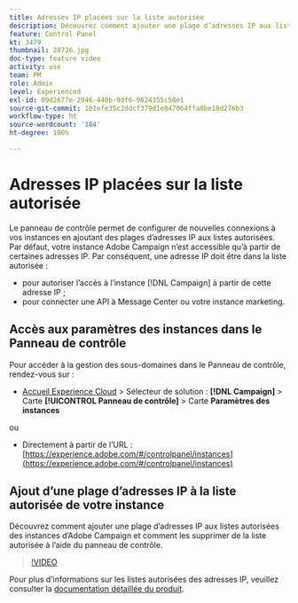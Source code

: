 ```yaml
---
title: Adresses IP placées sur la liste autorisée
description: Découvrez comment ajouter une plage d’adresses IP aux listes autorisées des instances d’Adobe Campaign et comment les supprimer de la liste autorisée à l’aide du panneau de contrôle.
feature: Control Panel
kt: 3479
thumbnail: 28726.jpg
doc-type: feature video
activity: use
team: PM
role: Admin
level: Experienced
exl-id: 09d2677e-2946-440b-9df6-9824355c58e1
source-git-commit: 1b1efe35c2ddcf379d1e847064ffa8be18d276b3
workflow-type: ht
source-wordcount: '184'
ht-degree: 100%

---
```


# Adresses IP placées sur la liste autorisée

Le panneau de contrôle permet de configurer de nouvelles connexions à vos instances en ajoutant des plages d’adresses IP aux listes autorisées. Par défaut, votre instance Adobe Campaign n’est accessible qu’à partir de certaines adresses IP. Par conséquent, une adresse IP doit être dans la liste autorisée :

* pour autoriser l’accès à l’instance [!DNL Campaign] à partir de cette adresse IP ;
* pour connecter une API à Message Center ou votre instance marketing.

## Accès aux paramètres des instances dans le Panneau de contrôle

Pour accéder à la gestion des sous-domaines dans le Panneau de contrôle, rendez-vous sur :

* [Accueil Experience Cloud](https://experience.adobe.com/#/home) > Sélecteur de solution : **[!DNL Campaign]** > Carte **[!UICONTROL Panneau de contrôle]** > Carte **Paramètres des instances**

ou
* Directement à partir de l’URL : [https://experience.adobe.com/#/controlpanel/instances](https://experience.adobe.com/#/controlpanel/instances)

## Ajout d’une plage d’adresses IP à la liste autorisée de votre instance

Découvrez comment ajouter une plage d’adresses IP aux listes autorisées des instances d’Adobe Campaign et comment les supprimer de la liste autorisée à l’aide du panneau de contrôle.

>[!VIDEO](https://video.tv.adobe.com/v/28726?quality=12&learn=0n)

Pour plus d’informations sur les listes autorisées des adresses IP, veuillez consulter la [documentation détaillée du produit](https://experienceleague.adobe.com/docs/control-panel/using/sftp-management/ip-range-allow-listing.html?lang=fr).
